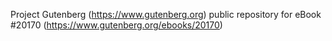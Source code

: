 Project Gutenberg (https://www.gutenberg.org) public repository for eBook #20170 (https://www.gutenberg.org/ebooks/20170)
